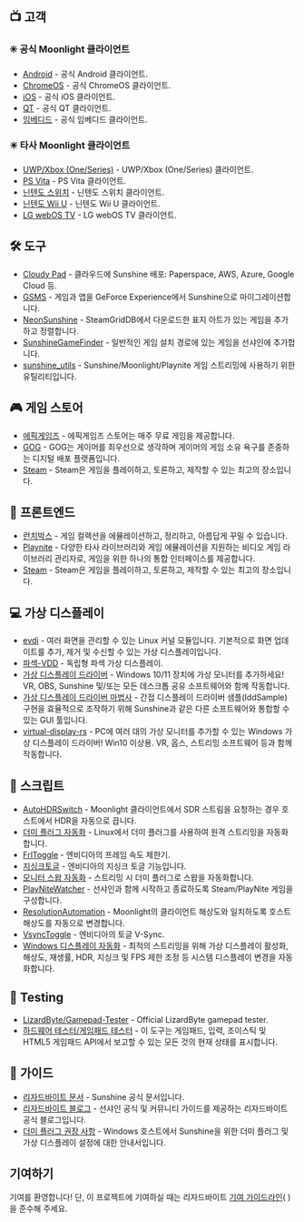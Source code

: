 <!--lint disable awesome-heading awesome-toc double-link-->

<div align="center" style="display: none;">
  <img src="/assets/banner.png" />
  <h1 align="center">멋진 Sunshine</h1>
  <h4 align="center">멋진 Sunshine 스크립트, 도구, 가이드 및 동반자 소프트웨어 모음</h4>
</div>

<div align="center" style="display: none;">
[
  <a href="#-clients">클라이언트</a> -
  <a href="#%EF%B8%8F-tools">툴</a> -
  <a href="#-game-stores">게임 스토어</a> -
  <a href="#-frontends">프론트엔드</a> -
  <a href="#-virtual-displays">가상 디스플레이</a> -
  <a href="#-scripts">스크립트</a> -
  <a href="#-guides">가이드</a>
]
</div>

## 📺 고객

### ✳️ 공식 Moonlight 클라이언트

- [Android](https://github.com/moonlight-stream/moonlight-android) - 공식 Android 클라이언트.
- [ChromeOS](https://github.com/moonlight-stream/moonlight-chrome) - 공식 ChromeOS 클라이언트.
- [iOS](https://github.com/moonlight-stream/moonlight-ios) - 공식 iOS 클라이언트.
- [QT](https://github.com/moonlight-stream/moonlight-qt) - 공식 QT 클라이언트.
- [임베디드](https://github.com/moonlight-stream/moonlight-embedded) - 공식 임베디드 클라이언트.

### ✴️ 타사 Moonlight 클라이언트

- [UWP/Xbox (One/Series)](https://github.com/TheElixZammuto/moonlight-xbox) - UWP/Xbox (One/Series) 클라이언트.
- [PS Vita](https://github.com/xyzz/vita-moonlight) - PS Vita 클라이언트.
- [닌텐도 스위치](https://github.com/XITRIX/Moonlight-Switch) - 닌텐도 스위치 클라이언트.
- [닌텐도 Wii U](https://github.com/GaryOderNichts/moonlight-wiiu) - 닌텐도 Wii U 클라이언트.
- [LG webOS TV](https://github.com/mariotaku/moonlight-tv) - LG webOS TV 클라이언트.

## 🛠️ 도구

- [Cloudy Pad](https://github.com/PierreBeucher/cloudypad) - 클라우드에 Sunshine 배포: Paperspace, AWS, Azure, Google Cloud 등.
- [GSMS](https://github.com/LizardByte/GSMS) - 게임과 앱을 GeForce Experience에서 Sunshine으로 마이그레이션합니다.
- [NeonSunshine](https://github.com/NeonLightning/NeonSunshine) - SteamGridDB에서 다운로드한 표지 아트가 있는 게임을 추가하고 정렬합니다.
- [SunshineGameFinder](https://github.com/JMTK/SunshineGameFinder) - 일반적인 게임 설치 경로에 있는 게임을 선샤인에 추가합니다.
- [sunshine_utils](https://github.com/designer-living/sunshine_utils) - Sunshine/Moonlight/Playnite 게임 스트리밍에 사용하기 위한 유틸리티입니다.

## 🎮 게임 스토어

- [에픽게임즈](https://www.epicgames.com) - 에픽게임즈 스토어는 매주 무료 게임을 제공합니다.
- [GOG](https://www.gog.com) - GOG는 게이머를 최우선으로 생각하며 게이머의 게임 소유 욕구를 존중하는 디지털 배포 플랫폼입니다.
- [Steam](https://store.steampowered.com) - Steam은 게임을 플레이하고, 토론하고, 제작할 수 있는 최고의 장소입니다.

## 💠 프론트엔드

- [런치박스](https://www.launchbox-app.com/) - 게임 컬렉션을 에뮬레이션하고, 정리하고, 아름답게 꾸밀 수 있습니다.
- [Playnite](https://github.com/JosefNemec/Playnite) - 다양한 타사 라이브러리와 게임 에뮬레이션을 지원하는 비디오 게임 라이브러리 관리자로, 게임을 위한 하나의 통합 인터페이스를 제공합니다.
- [Steam](https://store.steampowered.com) - Steam은 게임을 플레이하고, 토론하고, 제작할 수 있는 최고의 장소입니다.

## 💻 가상 디스플레이

- [evdi](https://github.com/DisplayLink/evdi) - 여러 화면을 관리할 수 있는 Linux 커널 모듈입니다. 기본적으로 화면 업데이트를 추가, 제거 및 수신할 수 있는 가상 디스플레이입니다.
- [파섹-VDD](https://github.com/nomi-san/parsec-vdd) - 독립형 파섹 가상 디스플레이.
- [가상 디스플레이 드라이버](https://github.com/itsmikethetech/Virtual-Display-Driver) - Windows 10/11 장치에 가상 모니터를 추가하세요! VR, OBS, Sunshine 및/또는 모든 데스크톱 공유 소프트웨어와 함께 작동합니다.
- [가상 디스플레이 드라이버 마법사](https://github.com/sofmeright/VirtualDisplayDriver_Wizard) - 간접 디스플레이 드라이버 샘플(IddSample) 구현을 효율적으로 조작하기 위해 Sunshine과 같은 다른 소프트웨어와 통합할 수 있는 GUI 툴입니다.
- [virtual-display-rs](https://github.com/MolotovCherry/virtual-display-rs) - PC에 여러 대의 가상 모니터를 추가할 수 있는 Windows 가상 디스플레이 드라이버! Win10 이상용. VR, 옵스, 스트리밍 소프트웨어 등과 함께 작동합니다.

## 📜 스크립트

- [AutoHDRSwitch](https://github.com/Nonary/AutoHDRSwitch) - Moonlight 클라이언트에서 SDR 스트림을 요청하는 경우 호스트에서 HDR을 자동으로 끕니다.
- [더미 플러그 자동화](https://github.com/XenHat/dummy-plug-automation) - Linux에서 더미 플러그를 사용하여 원격 스트리밍을 자동화합니다.
- [FrlToggle](https://github.com/FrogTheFrog/frl-toggle) - 엔비디아의 프레임 속도 제한기.
- [지싱크토글](https://github.com/FrogTheFrog/gsync-toggle) - 엔비디아의 지싱크 토글 기능입니다.
- [모니터 스왑 자동화](https://github.com/Nonary/MonitorSwapAutomation) - 스트리밍 시 더미 플러그로 스왑을 자동화합니다.
- [PlayNiteWatcher](https://github.com/Nonary/PlayNiteWatcher) - 선샤인과 함께 시작하고 종료하도록 Steam/PlayNite 게임을 구성합니다.
- [ResolutionAutomation](https://github.com/Nonary/ResolutionAutomation) - Moonlight의 클라이언트 해상도와 일치하도록 호스트 해상도를 자동으로 변경합니다.
- [VsyncToggle](https://github.com/xanderfrangos/vsync-toggle) - 엔비디아의 토글 V-Sync.
- [Windows 디스플레이 자동화](https://github.com/fehbari/sunshine-scripts) - 최적의 스트리밍을 위해 가상 디스플레이 활성화, 해상도, 재생률, HDR, 지싱크 및 FPS 제한 조정 등 시스템 디스플레이 변경을 자동화합니다.

## 🧪 Testing

- [LizardByte/Gamepad-Tester](https://app.lizardbyte.dev/gamepad-tester) - Official LizardByte gamepad tester.
- [하드웨어 테스터/게임패드 테스터](https://hardwaretester.com/gamepad) - 이 도구는 게임패드, 입력, 조이스틱 및 HTML5 게임패드 API에서 보고할 수 있는 모든 것의 현재 상태를 표시합니다.

## 📓 가이드

- [리자드바이트 문서](https://docs.lizardbyte.dev/projects/sunshine) - Sunshine 공식 문서입니다.
- [리자드바이트 블로그](https://app.lizardbyte.dev/blog) - 선샤인 공식 및 커뮤니티 가이드를 제공하는 리자드바이트 공식 블로그입니다.
- [더미 플러그 권장 사항](https://github.com/Nonary/documentation/wiki/DummyPlugs) - Windows 호스트에서 Sunshine을 위한 더미 플러그 및 가상 디스플레이 설정에 대한 안내서입니다.

## 기여하기

기여를 환영합니다! 단, 이 프로젝트에 기여하실 때는 리자드바이트
[기여 가이드라인](https://docs.lizardbyte.dev/en/latest/developers/contributing.html)(
)을 준수해 주세요.
